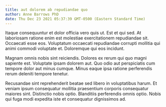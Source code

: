 ```yaml
---
title: aut dolorem ab repudiandae quo
author: Anne Barrows PhD
date: Thu Dec 23 2021 05:37:39 GMT-0500 (Eastern Standard Time)
---
```

Itaque consequuntur et dolor officia vero quis ut. Est et qui sed. At laboriosam ratione enim est molestiae exercitationem repudiandae sit. Occaecati esse eos. Voluptatum occaecati repudiandae corrupti mollitia qui animi commodi voluptate et. Doloremque qui eos incidunt.

 Magnam omnis nobis sint reiciendis. Dolores ex rerum qui quo magni sapiente est. Voluptate ipsam dolorem aut. Quo odio aut perspiciatis cum tempore dolor aut minus cumque. Minus eaque ipsa ratione perferendis rerum deleniti tempore tenetur.

 Recusandae sint reprehenderit beatae sed libero in voluptatibus harum. Et veniam ipsum consequatur mollitia praesentium corporis consequatur maiores sint. Distinctio nobis optio. Blanditiis perferendis omnis optio. Nobis qui fuga modi expedita iste et consequatur dignissimos ad.
